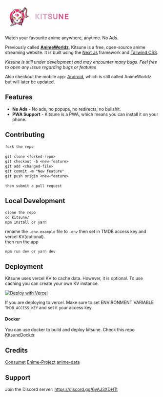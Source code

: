 ![logo.png](logo.png)

Watch your favourite anime anywhere, anytime. No Ads.

Previously called [**AnimeWorldz**](https://github.com/Dovakiin0/Kitsune/tree/v2.0), Kitsune is a free, open-source anime streaming website. It is built using the [Next Js](https://nextjs.org/) framework and [Tailwind CSS](https://tailwindcss.com/).

_Kitsune is still under development and may encounter many bugs. Feel free to open any issue regarding bugs or features_

Also checkout the mobile app: [Android](https://github.com/Dovakiin0/animeworldz-mobile), which is still called AnimeWorldz but will later be updated.

## Features

- **No Ads** - No ads, no popups, no redirects, no bullshit.
- **PWA Support** - Kitsune is a PWA, which means you can install it on your phone.

## Contributing

```
fork the repo

git clone <forked-repo>
git checkout -b <new-feature>
git add <changed-file>
git commit -m "New feature"
git push origin <new-feature>

then submit a pull request
```

## Local Development

```
clone the repo
cd kitsune/
npm install or yarn
```

rename the `.env.example` file to `.env` then set in TMDB access key and vercel KV(optional).  
then run the app

```
npm run dev or yarn dev
```

## Deployment

Kitsune uses vercel KV to cache data. However, it is optional. To use caching you can create your own KV instance.

[![Deploy with Vercel](https://vercel.com/button)](https://vercel.com/new/clone?repository-url=https%3A%2F%2Fgithub.com%2FDovakiin0%2FKitsune)

If you are deploying to vercel. Make sure to set ENVIRONMENT VARIABLE `TMDB_ACCESS_KEY` and set it your access key.

#### Docker

You can use docker to build and deploy kitsune. Check this repo [KitsuneDocker](https://github.com/Ve-Ka/KitsuneDocker)

## Credits

[Consumet](https://github.com/consumet/consumet.ts)
[Enime-Project](https://github.com/Enime-Project/api.enime.moe)
[anime-data](https://github.com/Dovakiin0/anime-data)

## Support

Join the Discord server: <https://discord.gg/6yAJ3XDHTt>
